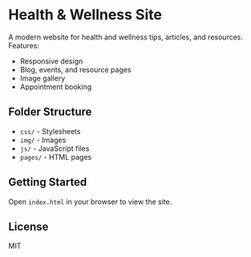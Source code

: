# Health & Wellness Site

A modern website for health and wellness tips, articles, and resources. Features:
- Responsive design
- Blog, events, and resource pages
- Image gallery
- Appointment booking

## Folder Structure
- `css/` - Stylesheets
- `img/` - Images
- `js/` - JavaScript files
- `pages/` - HTML pages

## Getting Started
Open `index.html` in your browser to view the site.

## License
MIT
